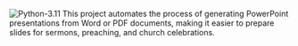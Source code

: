 ![Python-3.11](https://img.shields.io/badge/python-%3E=3.11-blue?logo=python)
This project automates the process of generating PowerPoint presentations from Word or PDF documents, making it easier to prepare slides for sermons, preaching, and church celebrations.

